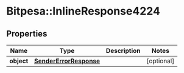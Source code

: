 # Bitpesa::InlineResponse4224

## Properties
Name | Type | Description | Notes
------------ | ------------- | ------------- | -------------
**object** | [**SenderErrorResponse**](SenderErrorResponse.md) |  | [optional] 


